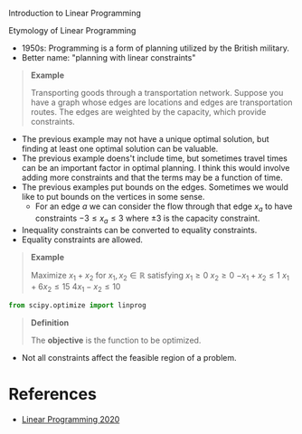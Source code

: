 Introduction to Linear Programming

Etymology of Linear Programming
- 1950s: Programming is a form of planning utilized by the British military.
- Better name: "planning with linear constraints"


> **Example**
>
> Transporting goods through a transportation network. Suppose you have a graph whose edges are locations and edges are transportation routes. The edges are weighted by the capacity, which provide constraints.

- The previous example may not have a unique optimal solution, but finding at least one optimal solution can be valuable.
- The previous example doens't include time, but sometimes travel times can be an important factor in optimal planning. I think this would involve adding more constraints and that the terms may be a function of time.
- The previous examples put bounds on the edges. Sometimes we would like to put bounds on the vertices in some sense.
    - For an edge $a$ we can consider the flow through that edge $x_a$ to have constraints $-3 \leq x_a \leq 3$ where $\pm 3$ is the capacity constraint.
- Inequality constraints can be converted to equality constraints.
- Equality constraints are allowed.

> **Example**
>
> Maximize $x_1 + x_2$ for $x_1, x_2 \in \mathbb{R}$ satisfying
> $x_1 \geq 0$
> $x_2 \geq 0$
> $-x_1 + x_2 \leq 1$
> $x_1 + 6x_2 \leq 15$
> $4x_1 -x_2 \leq 10$

```python
from scipy.optimize import linprog
```


> **Definition**
>
> The **objective** is the function to be optimized. 


- Not all constraints affect the feasible region of a problem.

# References
- [Linear Programming 2020](https://www.youtube.com/playlist?list=PLDndWhwv4Ujo10_a2T4R4Uqng1nduvfu1)
